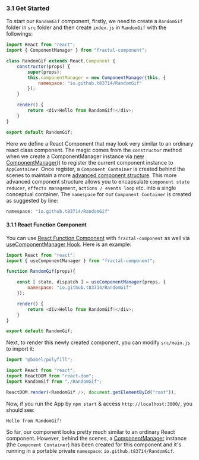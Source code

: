 ### 3.1 Get Started

To start our `RandomGif` component, firstly, we need to create a `RandomGif` folder in `src` folder and then create `index.js` in `RandomGif` with the followings:

```javascript
import React from "react";
import { ComponentManager } from "fractal-component";

class RandomGif extends React.Component {
    constructor(props) {
        super(props);
        this.componentManager = new ComponentManager(this, {
            namespace: "io.github.t83714/RandomGif"
        });
    }

    render() {
        return <div>Hello from RandomGif!</div>;
    }
}

export default RandomGif;
```

Here we define a React Component that may look very similar to an ordinary react class component. The magic comes from the `constructor` method when we create a ComponentManager instance via [new ComponentManager()](../../../api/ComponentManager.md) to register the current component instance to `AppContainer`. Once register, a `Component Container` is created behind the scenes to maintain a more [advanced component structure](../../../api/ComponentManager.md#overview). This more advanced component structure allows you to encapsulate `component state reducer`, `effects management`, `actions / events loop` etc. into a single conceptual container. The `namespace` for our `Component Container` is created as suggested by line:
```javascript
namespace: "io.github.t83714/RandomGif"
```

#### 3.1.1 React Function Component

You can use [React Function Component](https://reactjs.org/docs/components-and-props.html#function-and-class-components) with `fractal-component` as well via [useComponentManager Hook](../../../api/useComponentManager.md). Here is an example:

```javascript
import React from "react";
import { useComponentManager } from "fractal-component";

function RandomGif(props){

    const [ state, dispatch ] = useComponentManager(props, {
        namespace: "io.github.t83714/RandomGif"
    });

    render() {
        return <div>Hello from RandomGif!</div>;
    }
}

export default RandomGif;
```


Next, to render this newly created component, you can modify `src/main.js` to import it:
```javascript
import "@babel/polyfill";

import React from "react";
import ReactDOM from "react-dom";
import RandomGif from "./RandomGif";

ReactDOM.render(<RandomGif />, document.getElementById("root"));
```

Now, if you run the App by `npm start` & access `http://localhost:3000/`, you should see:
```
Hello from RandomGif!
```

So far, our component looks pretty much similar to an ordinary React component. However, behind the scenes, a [ComponentManager](../../../api/ComponentManager.md) instance (the `Component Container`) has been created for this component and it's running in a portable private `namespace`: `io.github.t83714/RandomGif`.